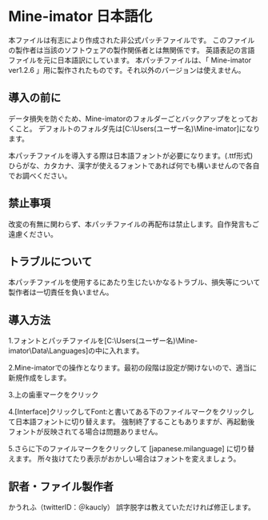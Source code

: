 <!-- -*- coding: utf-8 -*- -->
# Mine-imator 日本語化

本ファイルは有志により作成された非公式パッチファイルです。
このファイルの製作者は当該のソフトウェアの製作関係者とは無関係です。
英語表記の言語ファイルを元に日本語訳にしています。
本パッチファイルは、「 Mine-imator ver1.2.6 」用に製作されたものです。それ以外のバージョンは使えません。

## 導入の前に

データ損失を防ぐため、Mine-imatorのフォルダーごとバックアップをとっておくこと。
デフォルトのフォルダ先は[C:\Users\(ユーザー名)\Mine-imator]になります。

本パッチファイルを導入する際は日本語フォントが必要になります。(.ttf形式)
ひらがな、カタカナ、漢字が使えるフォントであれば何でも構いませんので各自でお調べください。

## 禁止事項

改変の有無に関わらず、本パッチファイルの再配布は禁止します。自作発言もご遠慮ください。

## トラブルについて

本パッチファイルを使用するにあたり生じたいかなるトラブル、損失等について製作者は一切責任を負いません。

## 導入方法

1.フォントとパッチファイルを[C:\Users\(ユーザー名)\Mine-imator\Data\Languages]の中に入れます。

2.Mine-imatorでの操作となります。最初の段階は設定が開けないので、適当に新規作成をします。
	
3.上の歯車マークをクリック

4.[Interface]クリックしてFont:と書いてある下のファイルマークをクリックして日本語フォントに切り替えます。
  強制終了することもありますが、再起動後フォントが反映されてる場合は問題ありません。

5.さらに下のファイルマークをクリックして [japanese.milanguage] に切り替えます。
  所々抜けてたり表示がおかしい場合はフォントを変えましょう。

## 訳者・ファイル製作者

かうれふ（twitterID：＠kaucly）
誤字脱字は教えていただければ修正します。
